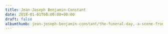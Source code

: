 ```yaml
---
title: Jean-Joseph Benjamin-Constant
date: 2018-01-01T00:00:00+00:00
draft: false
albumthumb: jean-joseph-benjamin-constant/the-funeral-day,-a-scene-from-morocco.jpg
---
```

